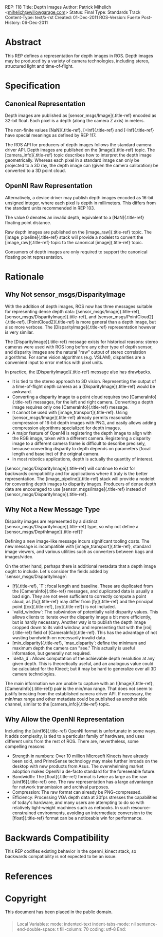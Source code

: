 REP: 118 Title: Depth Images Author: Patrick Mihelich \<<mihelich@willowgarage.com>\> Status: Final Type: Standards Track Content-Type: text/x-rst Created: 01-Dec-2011 ROS-Version: Fuerte Post-History: 06-Dec-2011

# Abstract

This REP defines a representation for depth images in ROS. Depth images may be produced by a variety of camera technologies, including stereo, structured light and time-of-flight.

# Specification

## Canonical Representation

Depth images are published as [sensor_msgs/Image]{.title-ref} encoded as 32-bit float. Each pixel is a depth (along the camera Z axis) in meters.

The non-finite values [NaN]{.title-ref}, [+Inf]{.title-ref} and [-Inf]{.title-ref} have special meanings as defined by REP 117.

The ROS API for producers of depth images follows the standard camera driver API. Depth images are published on the [image]{.title-ref} topic. The [camera_info]{.title-ref} topic describes how to interpret the depth image geometrically. Whereas each pixel in a standard image can only be projected to a 3D ray, the depth image can (given the camera calibration) be converted to a 3D point cloud.

## OpenNI Raw Representation

Alternatively, a device driver may publish depth images encoded as 16-bit unsigned integer, where each pixel is depth in millimeters. This differs from the standard units recommended in REP 103.

The value 0 denotes an invalid depth, equivalent to a [NaN]{.title-ref} floating point distance.

Raw depth images are published on the [image_raw]{.title-ref} topic. The [image_pipeline]{.title-ref} stack will provide a nodelet to convert the [image_raw]{.title-ref} topic to the canonical [image]{.title-ref} topic.

Consumers of depth images are only required to support the canonical floating point representation.

# Rationale

## Why Not sensor_msgs/DisparityImage

With the addition of depth images, ROS now has three messages suitable for representing dense depth data: [sensor_msgs/Image]{.title-ref}, [sensor_msgs/DisparityImage]{.title-ref}, and [sensor_msgs/PointCloud2]{.title-ref}. [PointCloud2]{.title-ref} is more general than a depth image, but also more verbose. The [DisparityImage]{.title-ref} representation however is very similar.

The [DisparityImage]{.title-ref} message exists for historical reasons: stereo cameras were used with ROS long before any other type of depth sensor, and disparity images are the natural \"raw\" output of stereo correlation algorithms. For some vision algorithms (e.g. VSLAM), disparities are a convenient input to error metrics with pixel units.

In practice, the [DisparityImage]{.title-ref} message also has drawbacks.

- It is tied to the stereo approach to 3D vision. Representing the output of a time-of-flight depth camera as a [DisparityImage]{.title-ref} would be awkward.
- Converting a disparity image to a point cloud requires two [CameraInfo]{.title-ref} messages, for the left and right camera. Converting a depth image requires only one [CameraInfo]{.title-ref} message.
- It cannot be used with [image_transport]{.title-ref}. Using [sensor_msgs/Image]{.title-ref} already permits reasonable compression of 16-bit depth images with PNG, and easily allows adding compression algorithms specialized for depth images.
- A major feature of OpenNI is registering the depth image to align with the RGB image, taken with a different camera. Registering a disparity image to a different camera frame is difficult to describe precisely, because converting disparity to depth depends on parameters (focal length and baseline) of the original camera.
- In most robotics applications, depth is actually the quantity of interest.

[sensor_msgs/DisparityImage]{.title-ref} will continue to exist for backwards compatibility and for applications where it truly is the better representation. The [image_pipeline]{.title-ref} stack will provide a nodelet for converting depth images to disparity images. Producers of dense depth data are encouraged to use [sensor_msgs/Image]{.title-ref} instead of [sensor_msgs/DisparityImage]{.title-ref}.

## Why Not a New Message Type

Disparity images are represented by a distinct [sensor_msgs/DisparityImage]{.title-ref} type, so why not define a [sensor_msgs/DepthImage]{.title-ref}?

Defining a new image-like message incurs significant tooling costs. The new message is incompatible with [image_transport]{.title-ref}, standard image viewers, and various utilities such as converters between bags and images/video.

On the other hand, perhaps there is additional metadata that a depth image ought to include. Let\'s consider the fields added by \`sensor_msgs/DisparityImage\`:

- [f]{.title-ref}, \`T\`: focal length and baseline. These are duplicated from the [CameraInfo]{.title-ref} messages, and duplicated data is usually a bad sign. They are not even sufficient to correctly compute a point cloud, as [fx]{.title-ref} may differ from [fy]{.title-ref} and the principal point ([cx]{.title-ref}, [cy]{.title-ref}) is not included.
- \`valid_window\`: The subwindow of potentially valid disparity values. This allows clients to iterate over the disparity image a bit more efficiently, but is hardly necessary. Another way is to publish the depth image cropped down to its valid window, and representing that with the [roi]{.title-ref} field of [CameraInfo]{.title-ref}. This has the advantage of not wasting bandwidth on necessarily invalid data.
- [min_disparity]{.title-ref}, \`max_disparity\`: define the minimum and maximum depth the camera can \"see.\" This actually is useful information, but generally not required.
- \`delta_d\`: Allows computation of the achievable depth resolution at any given depth. This is theoretically useful, and an analogous value could be calculated for the Kinect; but it may be hard to generalize over all 3D camera technologies.

The main information we are unable to capture with an ([Image]{.title-ref}, [CameraInfo]{.title-ref}) pair is the min/max range. That does not seem to justify breaking from the established camera driver API. If necessary, the min/max range and other metadata could be published as another side channel, similar to the [camera_info]{.title-ref} topic.

## Why Allow the OpenNI Representation

Including the [uint16]{.title-ref} OpenNI format is unfortunate in some ways. It adds complexity, is tied to a particular family of hardware, and uses different units from the rest of ROS. There are, nevertheless, some compelling reasons:

- Strength in numbers: Over 10 million Microsoft Kinects have already been sold, and PrimeSense technology may make further inroads on the desktop with new products from Asus. The overwhelming market adoption makes OpenNI a de-facto standard for the foreseeable future.
- Bandwidth: The [float]{.title-ref} format is twice as large as the raw [uint16]{.title-ref} one. The raw representation has a large advantange for network transmission and archival purposes.
- Compression: The raw format can already be PNG-compressed.
- Efficiency: Processing VGA depth data at 30fps stresses the capabilities of today\'s hardware, and many users are attempting to do so with relatively light-weight machines such as netbooks. In such resource-constrained environments, avoiding an intermediate conversion to the [float]{.title-ref} format can be a noticeable win for performance.

# Backwards Compatibility

This REP codifies existing behavior in the openni_kinect stack, so backwards compatibility is not expected to be an issue.

# References

# Copyright

This document has been placed in the public domain.

### 

> Local Variables: mode: indented-text indent-tabs-mode: nil sentence-end-double-space: t fill-column: 70 coding: utf-8 End:
